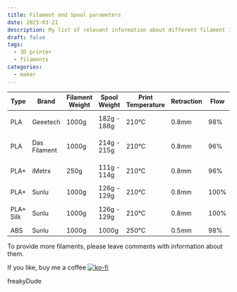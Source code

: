 ```yaml
---
title: Filament and Spool parameters
date: 2023-03-21
description: My list of relevant information about different filament I printed with.
draft: false
tags:
  - 3D printer
  - filaments
categories:
  - maker
---
```


| Type      | Brand        | Filament Weight | Spool Weight | Print Temperature | Retraction | Flow | Buyed | Picture                                                                           |
| --------- | ------------ | --------------- | ------------ | ----------------- | ---------- | ---- | ----- | --------------------------------------------------------------------------------- |
| PLA       | Geeetech     | 1000g           | 182g - 188g  | 210°C             | 0.8mm      | 98%  | 2022  | ![Geeetech PLA 2022](images/geeetech_pla_2022_front.png "Geeetech PLA 2022")      |
| PLA       | Das Filament | 1000g           | 214g - 215g  | 210°C             | 0.8mm      | 96%  | 2022  | ![Das Filament PLA 2022](images/dasfilament_pla_2022.png "Das Filament PLA 2022") |
| PLA+      | iMetrx       | 250g            | 111g - 114g  | 210°C             | 0.8mm      | 96%  | 2022  | ![iMetrx PLA+ 2022](images/imetrx_plaplus_2022.png "iMetrx PLA+ 2022")            |
| PLA+      | Sunlu        | 1000g           | 126g - 129g  | 210°C             | 0.8mm      | 100% | 2022  |                                                                                   |
| PLA+ Silk | Sunlu        | 1000g           | 126g - 129g  | 210°C             | 0.8mm      | 100% | 2022  | ![Sunlu PLA+ Silk 2022](images/sunlu_pla_silk_2022.png "Sunlu PLA+ Silk 2022")    |
| ABS       | Sunlu        | 1000g           | 1000g        | 250°C             | 0.5mm      | 98%  | 2022  |                                                                                   |

To provide more filaments, please leave comments with information about them.

If you like, buy me a coffee [![ko-fi](https://ko-fi.com/img/githubbutton_sm.svg)](https://ko-fi.com/F2F7GC8PC)

freakyDude
